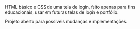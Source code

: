 HTML básico e CSS de uma tela de login, feito apenas para fins educacionais, usar em futuras telas de login e portfólio.

Projeto aberto para possiveis mudanças e implementações.
